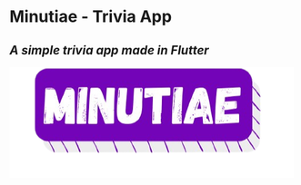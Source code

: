 # Minutiae - Trivia App
## _A simple trivia app made in Flutter_

![Minutiae logo](https://raw.githubusercontent.com/Jonny5-5/Trivia-App/main/assets/images/Icon_Label.png)
